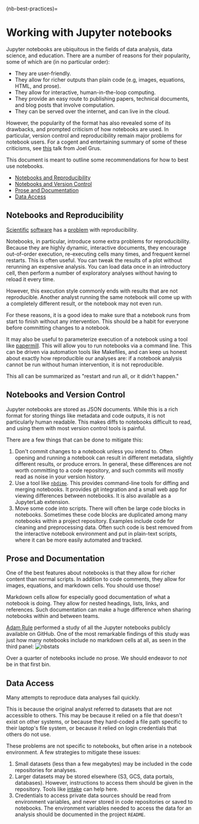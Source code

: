 (nb-best-practices)=

# Working with Jupyter notebooks

Jupyter notebooks are ubiquitous in the fields of data analysis, data science, and education.
There are a number of reasons for their popularity, some of which are (in no particular order):

- They are user-friendly.
- They allow for richer outputs than plain code (e.g, images, equations, HTML, and prose).
- They allow for interactive, human-in-the-loop computing.
- They provide an easy route to publishing papers, technical documents, and blog posts that involve computation.
- They can be served over the internet, and can live in the cloud.

However, the popularity of the format has also revealed some of its drawbacks,
and prompted criticism of how notebooks are used.
In particular, version control and reproducibility remain major problems for notebook users.
For a cogent and entertaining summary of some of these criticisms,
see [this](https://www.youtube.com/watch?v=7jiPeIFXb6U) talk from Joel Grus.

This document is meant to outline some recommendations for how to best use notebooks.

- [Notebooks and Reproducibility](#notebooks-and-reproducibility)
- [Notebooks and Version Control](#notebooks-and-version-control)
- [Prose and Documentation](#prose-and-documentation)
- [Data Access](#data-access)

## Notebooks and Reproducibility

[Scientific](https://arxiv.org/abs/1605.04339)
[software](http://gael-varoquaux.info/programming/software-for-reproducible-science-lets-not-have-a-misunderstanding.html)
has a [problem](https://www.nature.com/articles/d41586-018-05256-0)
with reproducibility.

Notebooks, in particular, introduce some extra problems for reproducibility.
Because they are highly dynamic, interactive documents,
they encourage out-of-order execution, re-executing cells many times,
and frequent kernel restarts.
This is often useful.
You can tweak the results of a plot without rerunning an expensive analysis.
You can load data once in an introductory cell,
then perform a number of exploratory analyses without having to reload it every time.

However, this execution style commonly ends with results that are not reproducible.
Another analyst running the same notebook will come up with a completely different result,
or the notebook may not even run.

For these reasons, it is a good idea to make sure that a notebook runs from start to finish without any intervention.
This should be a habit for everyone before committing changes to a notebook.

It may also be useful to parameterize execution of a notebook using a tool like
[papermill](https://github.com/nteract/papermill).
This will allow you to run notebooks via a command line.
This can be driven via automation tools like Makefiles,
and can keep us honest about exactly how reproducible our analyses are:
if a notebook analysis cannot be run without human intervention, it is not reproducible.

This all can be summarized as "restart and run all, or it didn't happen."

## Notebooks and Version Control

Jupyter notebooks are stored as JSON documents.
While this is a rich format for storing things like
metadata and code outputs,
it is not particularly human readable.
This makes diffs to notebooks difficult to read,
and using them with most version control tools is painful.

There are a few things that can be done to mitigate this:

1. Don't commit changes to a notebook unless you intend to.
   Often opening and running a notebook can result in different metadata,
   slightly different results, or produce errors.
   In general, these differences are not worth committing to a code repository,
   and such commits will mostly read as noise in your version history.
1. Use a tool like [`nbdime`](https://nbdime.readthedocs.io/en/latest).
   This provides command-line tools for diffing and merging notebooks.
   It provides git integration and a small web app for viewing differences between notebooks.
   It is also available as a JupyterLab extension.
1. Move some code into scripts. There will often be large code blocks in notebooks.
   Sometimes these code blocks are duplicated among many notebooks within a project repository.
   Examples include code for cleaning and preprocessing data.
   Often such code is best removed from the interactive notebook environment and put in plain-text scripts,
   where it can be more easily automated and tracked.

## Prose and Documentation

One of the best features about notebooks is that they allow for richer content than normal scripts.
In addition to code comments, they allow for images, equations, and markdown cells.
You should use those!

Markdown cells allow for especially good documentation of what a notebook is doing.
They allow for nested headings, lists, links, and references.
Such documentation can make a huge difference when sharing notebooks within and between teams.

[Adam Rule](https://www.adamrule.com) performed a study of all  the Jupyter notebooks publicly available on GitHub.
One of the most remarkable findings of this study was just how many notebooks include no markdown cells at all, as seen in the third panel:
![nbstats](https://cdn-images-1.medium.com/max/1600/1*0O1x_D0FTRUwX-6qdo1whA.png)

Over a quarter of notebooks include no prose.
We should endeavor to *not* be in that first bin.

## Data Access

Many attempts to reproduce data analyses fail quickly.

This is because the original analyst referred to datasets that are not accessible to others.
This may be because it relied on a file that doesn't exist on other systems,
or because they hard-coded a file path specific to their laptop's file system,
or because it relied on login credentials that others do not use.

These problems are not specific to notebooks, but often arise in a notebook environment.
A few strategies to mitigate these issues:

1. Small datasets (less than a few megabytes) may be included in the code repositories for analyses.
1. Larger datasets may be stored elsewhere (S3, GCS, data portals, databases).
   However, instructions to access them should be given in the repository.
   Tools like [intake](https://intake.readthedocs.io/en/latest/) can help here.
1. Credentials to access private data sources should be read from environment variables,
   and never stored in code repositories or saved to notebooks.
   The environment variables needed to access the data for an analysis should be documented in the project `README`.
